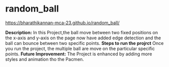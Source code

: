 # random_ball

https://bharathikannan-mca-23.github.io/random_ball/

**Description:**
  In this Project,the ball move between two fixed positions on the x-axis and y-axis on the page now have added edge detection and the ball can bounce between two specific points.
  **Steps to run the projrct**
    Once you run the project, the multiple ball are move on the particular specific points.
**Future Improvement:** 
  The Project is enhanced by adding more styles and animation tho the Pacmen.
